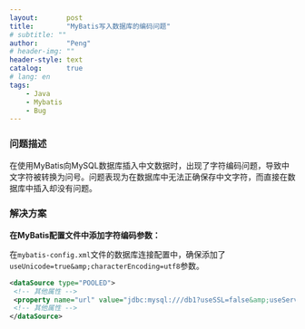 ```yaml
---
layout:       post
title:        "MyBatis写入数据库的编码问题"
# subtitle: ""
author:       "Peng"
# header-img: ""
header-style: text
catalog:      true
# lang: en
tags:
    - Java
    - Mybatis
    - Bug
---
```


### 问题描述
在使用MyBatis向MySQL数据库插入中文数据时，出现了字符编码问题，导致中文字符被转换为问号。问题表现为在数据库中无法正确保存中文字符，而直接在数据库中插入却没有问题。

### 解决方案

**在MyBatis配置文件中添加字符编码参数：**

   在`mybatis-config.xml`文件的数据库连接配置中，确保添加了`useUnicode=true&amp;characterEncoding=utf8`参数。

   ```xml
<dataSource type="POOLED">
    <!-- 其他属性 -->
    <property name="url" value="jdbc:mysql:///db1?useSSL=false&amp;useServerPrepStmts=true&amp;useUnicode=true&amp;characterEncoding=utf8"/>
    <!-- 其他属性 -->
</dataSource>
   ```